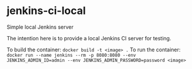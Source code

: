 # jenkins-ci-local
Simple local Jenkins server

The intention here is to provide a local Jenkins CI server for testing.

To build the container: `docker build -t <image> .`
To run the container: `docker run --name jenkins --rm -p 8080:8080 --env JENKINS_ADMIN_ID=admin --env JENKINS_ADMIN_PASSWORD=password <image>`